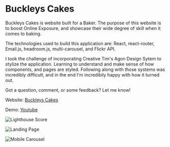 # Buckleys Cakes

Buckleys Cakes is website built for a Baker. The purpose of this website is to boost Online Exposure, and showcase their wide degree of skill when it comes to baking.

The technologies used to build this application are: React, react-router, Email.js, headroom.js, multi-carousel, and Flickr API.

I took the challenge of incorporating Creative Tim's Agon Design Sytem to stylize the application. Learning to understand and make sense of how components, and pages are styled. Following along with those systems was incredibly difficult, and in the end I'm incredibily happy with how it turned out.

Got a question, comment, or some feedback? Let me know!

Website: [Buckleys Cakes](https://buckleyscakes.netlify.app/)

Demo: [Youtube](https://youtu.be/ow4oTkunAiw)

![Lighthouse Score](https://user-images.githubusercontent.com/68250564/112038458-da1cf300-8b10-11eb-977a-84e8dc232b16.png)

![Landing Page](https://user-images.githubusercontent.com/68250564/112038489-e43ef180-8b10-11eb-880f-6a8327601a98.png)

![Mobile Carousel](https://user-images.githubusercontent.com/68250564/112038562-020c5680-8b11-11eb-83fd-f550432d4ca1.png)

